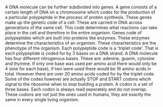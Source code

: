 A DNA molecule can be further subdivided into genes. A gene consists of a certain length of DNA on a chromosome which codes for the production of a particular polypeptide in the process of protein synthesis. These genes make up the genetic code of a cell. These are carried in DNA across generations of the same cell. This code determines what reactions can take place in the cell and therefore in the entire organism. Genes code of polypeptides which are built into proteins like enzymes. These enzymes determine the characteristics of an organism. These characteristics are the phenotype of the organism.
Each polypeptide code is a 'triplet code'. That is each polypeptide is coded for by 3 bases on a DNA strand. A DNA molecule has four different nitrogenous bases. These are: adenine, guanin, cytosine and thymine. If only one base was used per amino acid there would only be 4 (one for each base), if two were used there would be 16 amino acids in total. However there are over 20 amino acids coded for by the triplet code. Some of the codes however are actually STOP and START codons whcih signal to the ribosome when to stop building a protein. A codon is a set of three bases. Each codon is always read seperately and do not overlap.
These codons are not just the ones used in humans, they are exactly the same in every single living organism.